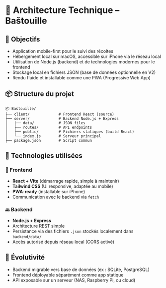 # 🧱 Architecture Technique – Baštouille

## 🎯 Objectifs

- Application mobile-first pour le suivi des récoltes
- Hébergement local sur macOS, accessible sur iPhone via le réseau local
- Utilisation de Node.js (backend) et de technologies modernes pour le frontend
- Stockage local en fichiers JSON (base de données optionnelle en V2)
- Rendu fluide et installable comme une PWA (Progressive Web App)


## 📦 Structure du projet

```
📦 Baštouille/
├── client/             # Frontend React (source)
├── server/             # Backend Node.js + Express
│   ├── data/           # JSON files
│   ├── routes/         # API endpoints
│   ├── public/         # Fichiers statiques (build React)
│   └── index.js        # Serveur principal
├── package.json        # Script commun
```

## 🔧 Technologies utilisées

### 📱 Frontend
- **React + Vite** (démarrage rapide, simple à maintenir)
- **Tailwind CSS** (UI responsive, adaptée au mobile)
- **PWA-ready** (installable sur iPhone)
- Communication avec le backend via `fetch`

### 🔙 Backend
- **Node.js + Express**
- Architecture REST simple
- Persistance via des fichiers `.json` stockés localement dans `backend/data/`
- Accès autorisé depuis réseau local (CORS activé)


## 🚀 Évolutivité
- Backend migrable vers base de données (ex : SQLite, PostgreSQL)
- Frontend déployable séparément comme app statique
- API exposable sur un serveur (NAS, Raspberry Pi, ou cloud)